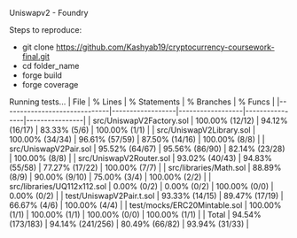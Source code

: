 Uniswapv2 - Foundry

Steps to reproduce:
- git clone https://github.com/Kashyab19/cryptocurrency-coursework-final.git
- cd folder_name
- forge build 
- forge coverage


Running tests...
| File                         | % Lines          | % Statements     | % Branches     | % Funcs        |
|------------------------------|------------------|------------------|----------------|----------------|
| src/UniswapV2Factory.sol     | 100.00% (12/12)  | 94.12% (16/17)   | 83.33% (5/6)   | 100.00% (1/1)  |
| src/UniswapV2Library.sol     | 100.00% (34/34)  | 96.61% (57/59)   | 87.50% (14/16) | 100.00% (8/8)  |
| src/UniswapV2Pair.sol        | 95.52% (64/67)   | 95.56% (86/90)   | 82.14% (23/28) | 100.00% (8/8)  |
| src/UniswapV2Router.sol      | 93.02% (40/43)   | 94.83% (55/58)   | 77.27% (17/22) | 100.00% (7/7)  |
| src/libraries/Math.sol       | 88.89% (8/9)     | 90.00% (9/10)    | 75.00% (3/4)   | 100.00% (2/2)  |
| src/libraries/UQ112x112.sol  | 0.00% (0/2)      | 0.00% (0/2)      | 100.00% (0/0)  | 0.00% (0/2)    |
| test/UniswapV2Pair.t.sol     | 93.33% (14/15)   | 89.47% (17/19)   | 66.67% (4/6)   | 100.00% (4/4)  |
| test/mocks/ERC20Mintable.sol | 100.00% (1/1)    | 100.00% (1/1)    | 100.00% (0/0)  | 100.00% (1/1)  |
| Total                        | 94.54% (173/183) | 94.14% (241/256) | 80.49% (66/82) | 93.94% (31/33) |
